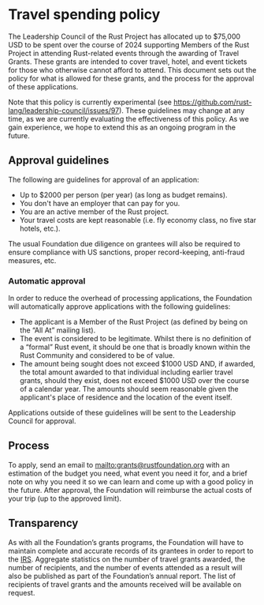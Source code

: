 # Travel spending policy

The Leadership Council of the Rust Project has allocated up to $75,000 USD to be spent over the course of 2024 supporting Members of the Rust Project in attending Rust-related events through the awarding of Travel Grants. These grants are intended to cover travel, hotel, and event tickets for those who otherwise cannot afford to attend. This document sets out the policy for what is allowed for these grants, and the process for the approval of these applications.

Note that this policy is currently experimental (see <https://github.com/rust-lang/leadership-council/issues/97>). These guidelines may change at any time, as we are currently evaluating the effectiveness of this policy. As we gain experience, we hope to extend this as an ongoing program in the future.

## Approval guidelines

The following are guidelines for approval of an application:

- Up to $2000 per person (per year) (as long as budget remains).
- You don't have an employer that can pay for you.
- You are an active member of the Rust project.
- Your travel costs are kept reasonable (i.e. fly economy class, no five star hotels, etc.).

The usual Foundation due diligence on grantees will also be required to ensure compliance with US sanctions, proper record-keeping, anti-fraud measures, etc.

### Automatic approval

In order to reduce the overhead of processing applications, the Foundation will automatically approve applications with the following guidelines:

- The applicant is a Member of the Rust Project (as defined by being on the “All At” mailing list).
- The event is considered to be legitimate. Whilst there is no definition of a “formal” Rust event, it should be one that is broadly known within the Rust Community and considered to be of value.
- The amount being sought does not exceed $1000 USD AND, if awarded, the total amount awarded to that individual including earlier travel grants, should they exist, does not exceed $1000 USD over the course of a calendar year. The amounts should seem reasonable given the applicant's place of residence and the location of the event itself.

Applications outside of these guidelines will be sent to the Leadership Council for approval.

## Process

To apply, send an email to <mailto:grants@rustfoundation.org> with an estimation of the budget you need, what event you need it for, and a brief note on why you need it so we can learn and come up with a good policy in the future. After approval, the Foundation will reimburse the actual costs of your trip (up to the approved limit).

## Transparency

As with all the Foundation’s grants programs, the Foundation will have to maintain complete and accurate records of its grantees in order to report to the [IRS]. Aggregate statistics on the number of travel grants awarded, the number of recipients, and the number of events attended as a result will also be published as part of the Foundation’s annual report. The list of recipients of travel grants and the amounts received will be available on request.

[IRS]: https://www.irs.gov/

